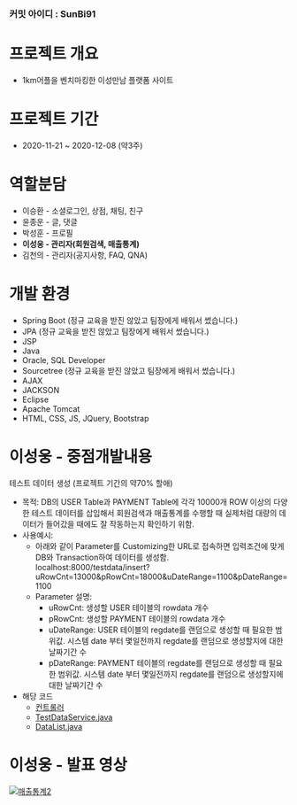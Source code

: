 ### 커밋 아이디 : SunBi91
# 프로젝트 개요
* 1km어플을 벤치마킹한 이성만남 플랫폼 사이트

# 프로젝트 기간
* 2020-11-21 ~ 2020-12-08 (약3주)
  
# 역할분담
* 이승환 - 소셜로그인, 상점, 채팅, 친구<br>
* 윤종운 - 글, 댓글<br>
* 박성훈 - 프로필<br>
* **이성웅 - 관리자(회원검색, 매출통계)**<br>
* 김천의 - 관리자(공지사항, FAQ, QNA)
 
# 개발 환경
* Spring Boot (정규 교육을 받진 않았고 팀장에게 배워서 썼습니다.)
* JPA (정규 교육을 받진 않았고 팀장에게 배워서 썼습니다.)
* JSP
* Java
* Oracle, SQL Developer
* Sourcetree (정규 교육을 받진 않았고 팀장에게 배워서 썼습니다.)
* AJAX
* JACKSON
* Eclipse
* Apache Tomcat
* HTML, CSS, JS, JQuery, Bootstrap

# 이성웅 - 중점개발내용
   테스트 데이터 생성 (프로젝트 기간의 약70% 할애)
   * 목적: DB의 USER Table과 PAYMENT Table에 각각 10000개 ROW 이상의 다양한 테스트 데이터를 삽입해서 회원검색과 매출통계를 수행할 때 실제처럼 대량의 데이터가 들어갔을 때에도 잘 작동하는지 확인하기 위함.
   * 사용예시: 
     * 아래와 같이 Parameter를 Customizing한 URL로 접속하면 입력조건에 맞게 DB와 Transaction하여 데이터를 생성함. <br>localhost:8000/testdata/insert?uRowCnt=13000&pRowCnt=18000&uDateRange=1100&pDateRange=1100 
     * Parameter 설명: 
       * uRowCnt: 생성할 USER 테이블의 rowdata 개수
       * pRowCnt: 생성할 PAYMENT 테이블의 rowdata 개수
       * uDateRange: USER 테이블의 regdate를 랜덤으로 생성할 때 필요한 범위값. 시스템 date 부터 몇일전까지 regdate를 랜덤으로 생성할지에 대한 날짜기간 수
       * pDateRange: PAYMENT 테이블의 regdate를 랜덤으로 생성할 때 필요한 범위값. 시스템 date 부터 몇일전까지 regdate를 랜덤으로 생성할지에 대한 날짜기간 수     
   * 해당 코드
     * [컨트롤러](https://github.com/sp91lsu/NusangSpringProj/blob/master/blog/src/main/java/com/mycom/blog/controller/manager/TestDataInsert.java)
     * [TestDataService.java](https://github.com/sp91lsu/NusangSpringProj/blob/master/blog/src/main/java/com/mycom/blog/service/testData/TestDataService.java)
     * [DataList.java](https://github.com/sp91lsu/NusangSpringProj/blob/master/blog/src/main/java/com/mycom/blog/service/testData/DataList.java)

   

# 이성웅 - 발표 영상
[![매출통계2](https://user-images.githubusercontent.com/66866793/109481354-fa343600-7abf-11eb-9e11-a8212ed8627e.png)](https://www.youtube.com/watch?list=PLedGoSru794-VZTZQNBvqYCNlfP9w48Ly&t=1236&v=RfYbYb1eyyw&feature=youtu.be)
